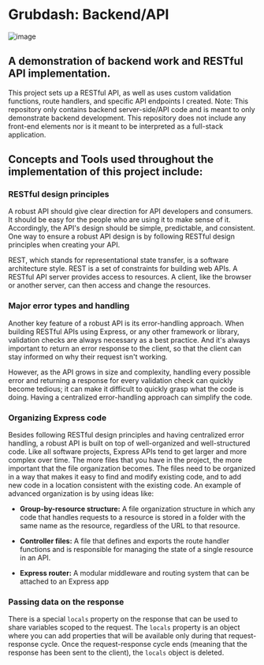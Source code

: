 # Grubdash: Backend/API

![image](https://user-images.githubusercontent.com/107448653/190708628-be4afa37-271f-4bb1-a485-b08a71867d33.png)


## A demonstration of backend work and RESTful API implementation.
This project sets up a RESTful API, as well as uses custom validation functions, route handlers, and specific API endpoints I created. Note: This repository only contains backend server-side/API code and is meant to only demonstrate backend development. This repository does not include any front-end elements nor is it meant to be interpreted as a full-stack application.


## Concepts and Tools used throughout the implementation of this project include:

### RESTful design principles
A robust API should give clear direction for API developers and consumers. It should be easy for the people who are using it to make sense of it. Accordingly, the API's design should be simple, predictable, and consistent. One way to ensure a robust API design is by following RESTful design principles when creating your API.

REST, which stands for representational state transfer, is a software architecture style. REST is a set of constraints for building web APIs. A RESTful API server provides access to resources. A client, like the browser or another server, can then access and change the resources.

### Major error types and handling
Another key feature of a robust API is its error-handling approach. When building RESTful APIs using Express, or any other framework or library, validation checks are always necessary as a best practice. And it's always important to return an error response to the client, so that the client can stay informed on why their request isn't working.

However, as the API grows in size and complexity, handling every possible error and returning a response for every validation check can quickly become tedious; it can make it difficult to quickly grasp what the code is doing. Having a centralized error-handling approach can simplify the code.

### Organizing Express code
Besides following RESTful design principles and having centralized error handling, a robust API is built on top of well-organized and well-structured code. Like all software projects, Express APIs tend to get larger and more complex over time. The more files that you have in the project, the more important that the file organization becomes. The files need to be organized in a way that makes it easy to find and modify existing code, and to add new code in a location consistent with the existing code. An example of advanced organization is by using ideas like:

- **Group-by-resource structure:** A file organization structure in which any code that handles requests to a resource is stored in a folder with the same name as the resource, regardless of the URL to that resource.

- **Controller files:** A file that defines and exports the route handler functions and is responsible for managing the state of a single resource in an API.

- **Express router:** A modular middleware and routing system that can be attached to an Express app

### Passing data on the response
There is a special ```locals``` property on the response that can be used to share variables scoped to the request. The ```locals``` property is an object where you can add properties that will be available only during that request-response cycle. Once the request-response cycle ends (meaning that the response has been sent to the client), the ```locals``` object is deleted.
